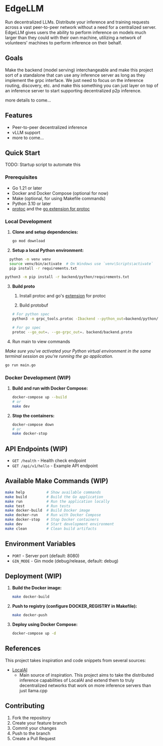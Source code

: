 # EdgeLLM

Run decentralized LLMs. Distribute your inference and training requests across a vast peer-to-peer network without a need for a centralized server. EdgeLLM gives users the ability to perform inference on models much larger than they could with their own machine, utilizing a network of volunteers' machines to perform inference on their behalf.

## Goals

Make the backend (model serving) interchangeable and make this project sort of a standalone that can use any inference server as long as they implement the grpc interface. We just need to focus on the inference routing, discovery, etc. and make this something you can just layer on top of an inference server to start supporting decentralized p2p inference.

more details to come...

## Features

- Peer-to-peer decentralized inference
- vLLM support
- more to come...

## Quick Start

TODO: Startup script to automate this

### Prerequisites

- Go 1.21 or later
- Docker and Docker Compose (optional for now)
- Make (optional, for using Makefile commands)
- Python 3.10 or later
- [protoc](https://protobuf.dev/installation/) and the [go extension for protoc](https://grpc.io/docs/languages/go/quickstart/)

### Local Development

1. **Clone and setup dependencies:**

   ```bash
   go mod download
   ```

2. **Setup a local Python environment:**

 ```bash
   python -m venv venv
   source venv/bin/activate  # On Windows use `venv\Scripts\activate`
   pip install -r requirements.txt
   ```

   ```bash
   python3 -m pip install -r backend/python/requirements.txt
   ```

3. **Build proto**
    1. Install protoc and go's [extension](https://grpc.io/docs/languages/go/quickstart/) for protoc

    1. Build protobuf

      ```bash
      # For python spec
      python3 -m grpc_tools.protoc -Ibackend --python_out=backend/python/proto --grpc_python_out=backend/python/proto --pyi_out=backend/python/proto backend/backend.proto
      
      # For go spec
      protoc --go_out=. --go-grpc_out=. backend/backend.proto
      ```

4. Run main to view commands

*Make sure you've activated your Python virtual environment in the same terminal session as you're running the go application.*

   ```bash
   go run main.go
   ```

### Docker Development (WIP)

1. **Build and run with Docker Compose:**

   ```bash
   docker-compose up --build
   # or
   make dev
   ```

2. **Stop the containers:**

   ```bash
   docker-compose down
   # or
   make docker-stop
   ```

## API Endpoints (WIP)

- `GET /health` - Health check endpoint
- `GET /api/v1/hello` - Example API endpoint

## Available Make Commands (WIP)

```bash
make help          # Show available commands
make build         # Build the Go application
make run           # Run the application locally
make test          # Run tests
make docker-build  # Build Docker image
make docker-run    # Run with Docker Compose
make docker-stop   # Stop Docker containers
make dev           # Start development environment
make clean         # Clean build artifacts
```

## Environment Variables

- `PORT` - Server port (default: 8080)
- `GIN_MODE` - Gin mode (debug/release, default: debug)

## Deployment (WIP)

1. **Build the Docker image:**

   ```bash
   make docker-build
   ```

2. **Push to registry (configure DOCKER_REGISTRY in Makefile):**

   ```bash
   make docker-push
   ```

3. **Deploy using Docker Compose:**

   ```bash
   docker-compose up -d
   ```

## References

This project takes inspiration and code snippets from several sources:

- [LocalAI](https://github.com/mudler/LocalAI)
  - Main source of inspiration. This project aims to take the distributed inference capabilities of LocalAI and extend them to truly decentralized networks that work on more inference servers than just llama.cpp

## Contributing

1. Fork the repository
2. Create your feature branch
3. Commit your changes
4. Push to the branch
5. Create a Pull Request
